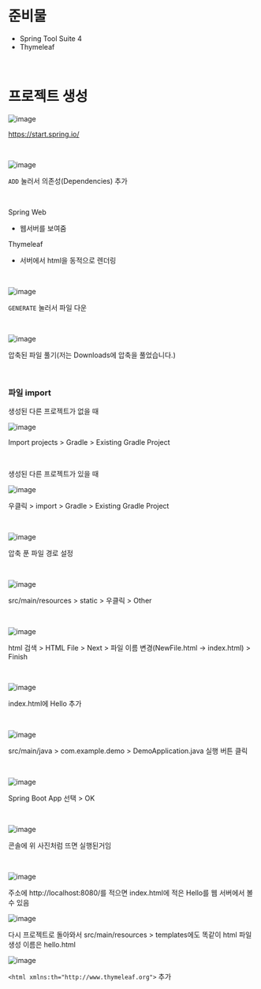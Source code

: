 # 준비물
- Spring Tool Suite 4
- Thymeleaf

<br>

# 프로젝트 생성

![image](https://github.com/limtowoong/study/assets/104752202/d3bfa9ad-f02b-4e00-8749-5da3b27569f3)

https://start.spring.io/

<br>

![image](https://github.com/limtowoong/study/assets/104752202/f28001d1-3c8e-4cc8-a68e-ac7f6aab4832)

`ADD` 눌러서 의존성(Dependencies) 추가

<br>

Spring Web
- 웹서버를 보여줌

Thymeleaf
- 서버에서 html을 동적으로 렌더링

<br>

![image](https://github.com/limtowoong/study/assets/104752202/91d1f93e-10ab-436b-b672-44c02d65e854)

`GENERATE` 눌러서 파일 다운

<br>

![image](https://github.com/limtowoong/study/assets/104752202/a9e75675-f7a1-47cf-9d9a-ae497326e9fe)

압축된 파일 풀기(저는 Downloads에 압축을 풀었습니다.)

<br>

### 파일 import

생성된 다른 프로젝트가 없을 때

![image](https://github.com/limtowoong/study/assets/104752202/87616654-d601-4ab2-8e43-2142713e0490)

Import projects > Gradle > Existing Gradle Project

<br>

생성된 다른 프로젝트가 있을 때

![image](https://github.com/limtowoong/study/assets/104752202/74b2b69b-d725-4ce2-b043-71fa7fdf1d1b)

우클릭 > import > Gradle > Existing Gradle Project

<br>

![image](https://github.com/limtowoong/study/assets/104752202/61c48fbb-e59a-4194-a8fe-b9640a0e878b)

압축 푼 파일 경로 설정

<br>

![image](https://github.com/limtowoong/study/assets/104752202/815981ae-084a-4bde-82cf-eeca1c567716)

src/main/resources > static > 우클릭 > Other

<br>

![image](https://github.com/limtowoong/study/assets/104752202/0b9f620a-f8b8-469c-acb9-7ed1564af302)

html 검색 > HTML File > Next > 파일 이름 변경(NewFile.html -> index.html) > Finish

<br>

![image](https://github.com/limtowoong/study/assets/104752202/9b7a312b-7c9b-4f7e-9ae3-1293671ca110)

index.html에 Hello 추가

<br>

![image](https://github.com/limtowoong/study/assets/104752202/5658ceb0-1d02-4881-b028-44c98d40998c)

src/main/java > com.example.demo > DemoApplication.java 실행 버튼 클릭

<br>

![image](https://github.com/limtowoong/study/assets/104752202/f960e6e0-4fda-4a5c-bd87-a1b921a25a76)

Spring Boot App 선택 > OK

<br>

![image](https://github.com/limtowoong/study/assets/104752202/a67f3cfb-b3a7-4c0e-9a24-d4ce9b315f20)

콘솔에 위 사진처럼 뜨면 실행된거임

<br>

![image](https://github.com/limtowoong/study/assets/104752202/4d791280-8819-406b-8398-3f6c02126d65)

주소에 http://localhost:8080/를 적으면 index.html에 적은 Hello를 웹 서버에서 볼 수 있음

![image](https://github.com/limtowoong/study/assets/104752202/c4fe2fa2-e990-4534-b61a-71b121ccc0b8)

다시 프로젝트로 돌아와서 src/main/resources > templates에도 똑같이 html 파일 생성
이름은 hello.html

![image](https://github.com/limtowoong/study/assets/104752202/dd4990a1-f93a-4a5d-9604-81528d3e9c27)

`<html xmlns:th="http://www.thymeleaf.org">` 추가


